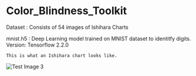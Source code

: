 # Color_Blindness_Toolkit

Dataset : Consists of 54 images of Ishihara Charts

mnist.h5 : Deep Learning model trained on MNIST dataset to identitfy digits. Version: Tensorflow 2.2.0

    This is what an Ishihara chart looks like.

![Test Image 3](https://www.colour-blindness.com/CBTests/ishihara/Plate10.gif)
